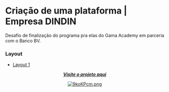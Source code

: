 # Criação de uma plataforma | Empresa DINDIN

Desafio de finalização do programa pra elas do Gama Academy em parceria com o Banco BV. 


### Layout
- [Layout 1](https://www.figma.com/file/fBQ1nm00ynNQPK9GBwyMBc/dindin?node-id=0%3A1)


<div align="center">
   
[***Visite o projeto aqui***](https://juliascerqueira.github.io/desafiopraelas/index.html)<br>

[![9koKPcm.png](https://i.imgur.com/9koKPcm.png)](https://imgur.com/9koKPcm)
</div>
